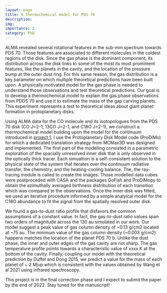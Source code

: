 ```yaml
---
layout: page
title: A thermochemical model for PDS 70
description:
img:
importance: 2
category: PhD
---
```


ALMA revealed several rotational features in the sub-mm spectrum towards PDS 70. Those
features are associated to different molecules in the coldest
regions of the disk. Since the gas phase is the dominant component, its distribution across
the disk links to some of the most its most promiment features, like
the planets in the cavity, and the location of the pressure bump at the outer
dust ring. For this same reason, the gas distribution is a key parameter on which
multiple theoretical predictions have been built upon. A physically
motivated model for the gas phase is needed to understand those observations and test
theoretical predictions. Our goal is to develop a thermochemical model to explain the
gas phase observations from PDDS 70 and use it to estimate the mass of the
gap carving planets. This experiment represents a test to theoretical ideas about
giant planet formation in protoplanetary disks.  

Using ALMA data for the CO molecule and its isotopologues from the PDS 70 disk (CO J=2-1, 13CO J=2-1,
  and C18O J=2-1), we construct a thermochemical model building upon
the model for the continuum introduced in [project 1](/projects/1_project/). I use the
Protoplanetary Disk Model code (ProDiMo) for which a dedicated translation strategy from
MCMax3D was designed and implemented. The first part of the modelling consisted in
a parametric exploration of the spacially unresolved inner disk that is only observed in the optically
thick tracer. Each simualtion is a self-consistent solution to the physical state of the system
that iterates over the continuum radiative transfer, the chemistry, and the heating-cooling
balance. The, the ray-tracing module is called to create the images. Those modelled
data cubes were postproceded with CASA and the packages GoFish and ProDiMopy to
obtain the azimuthally averaged birthness distribution of each transition which
was compared to the observations. Once the inner disk was fitted, we used an iterative
procedure informed by a simple analyical model for the C18O abundance to fit the signal
from the spatially resolved outer disk.

We found a gas-to-dust ratio profile that disfavors the common assumptions of a constant
value. In fact, the gas-to-dust ratio values span two orders of magnitude across
the 130 au simulated in our work. Our model suggest a peak value of gas column density
of ~0.13 g/cm2 located at ~75 au. The minimum value of the gas column density (~0.003 g/cm2)
happens matches the location of the planet PDS 70 b. Unlike the dust phase, the inner
and outer edges of the gas cavity are not sharp. The gas temperature profile points
towards a characteristic value of xxxx K at the bottom of the cavity. Finally, coupling
our model with the theoretical prediction by Duffel and Dong 2015, we predict a
value for the mass of each planet of ~ 2 Mjup which is consistent with the values
obtained by Wang et al 2021 using infrared spectroscopy.     

This project is in the final correction phase and I expect to submit the paper by the end of 2022.
Stay tuned for the manuscript!  
